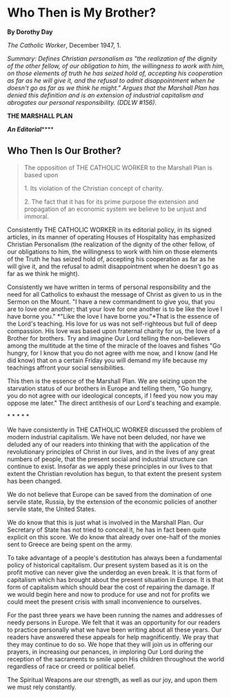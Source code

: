 Who Then is My Brother?
=======================

**By Dorothy Day**

*The Catholic Worker*, December 1947, 1.

*Summary: Defines Christian personalism as "the realization of the
dignity of the other fellow, of our obligation to him, the willingness
to work with him, on those elements of truth he has seized hold of,
accepting his cooperation as far as he will give it, and the refusal to
admit disappointment when he doesn't go as far as we think he might."
Argues that the Marshall Plan has denied this definition and is an
extension of industrial capitalism and abrogates our personal
responsibility. (DDLW \#156).*

**THE MARSHALL PLAN**

***An Editorial*******

Who Then Is Our Brother?
------------------------

> The opposition of THE CATHOLIC WORKER to the Marshall Plan is based
> upon
>
> ​1. Its violation of the Christian concept of charity.
>
> ​2. The fact that it has for its prime purpose the extension and
> propagation of an economic system we believe to be unjust and immoral.

Consistently THE CATHOLIC WORKER in its editorial policy, in its signed
articles, in its manner of operating Houses of Hospitality has
emphasized Christian Personalism (the realization of the dignity of the
other fellow, of our obligations to him, the willingness to work with
him on those elements of the Truth he has seized hold of, accepting his
cooperation as far as he will give it, and the refusal to admit
disappointment when he doesn't go as far as we think he might).

Consistently we have written in terms of personal responsibility and the
need for all Catholics to exhaust the message of Christ as given to us
in the Sermon on the Mount. "I have a new commandment to give you, that
you are to love one another; that your love for one another is to be
like the love I have borne you." *"Like the love I have borne you."*That
is the essence of the Lord's teaching. His love for us was not
self-righteous but full of deep compassion. His love was based upon
fraternal charity for us, the love of a Brother for brothers. Try and
imagine Our Lord telling the non-believers among the multitude at the
time of the miracle of the loaves and fishes "Go hungry, for I know that
you do not agree with me now, and I know (and He did know) that on a
certain Friday you will demand my life because my teachings affront your
social sensibilities.

This then is the essence of the Marshall Plan. We are seizing upon the
starvation status of our brothers in Europe and telling them, "Go
hungry, you do not agree with our ideological concepts, if I feed you
now you may oppose me later." The direct antithesis of our Lord's
teaching and example.

\* \* \* \* \*

We have consistently in THE CATHOLIC WORKER discussed the problem of
modern industrial capitalism. We have not been deluded, nor have we
deluded any of our readers into thinking that with the application of
the revolutionary principles of Christ in our lives, and in the lives of
any great numbers of people, that the present social and industrial
structure can continue to exist. Insofar as we apply these principles in
our lives to that extent the Christian revolution has begun, to that
extent the present system has been changed.

We do not believe that Europe can be saved from the domination of one
servile state, Russia, by the extension of the economic policies of
another servile state, the United States.

We do know that this is just what is involved in the Marshall Plan. Our
Secretary of State has not tried to conceal it, he has in fact been
quite explicit on this score. We do know that already over one-half of
the monies sent to Greece are being spent on the army.

To take advantage of a people's destitution has always been a
fundamental policy of historical capitalism. Our present system based as
it is on the profit motive can never give the underdog an even break. It
is that form of capitalism which has brought about the present situation
in Europe. It is that form of capitalism which should bear the cost of
repairing the damage. If we would begin here and now to produce for use
and not for profits we could meet the present crisis with small
inconvenience to ourselves.

For the past three years we have been running the names and addresses of
needy persons in Europe. We felt that it was an opportunity for our
readers to practice personally what we have been writing about all these
years. Our readers have answered these appeals for help magnificently.
We pray that they may continue to do so. We hope that they will join us
in offering our prayers, in increasing our penances, in imploring Our
Lord during the reception of the sacraments to smile upon His children
throughout the world regardless of race or creed or political belief.

The Spiritual Weapons are our strength, as well as our joy, and upon
them we must rely constantly.
